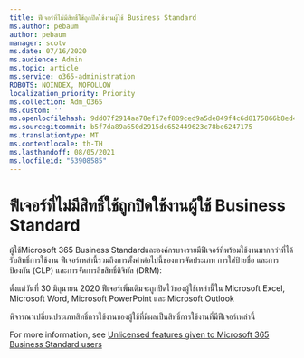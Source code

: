```yaml
---
title: ฟีเจอร์ที่ไม่มีสิทธิ์ใช้ถูกปิดใช้งานผู้ใช้ Business Standard
ms.author: pebaum
author: pebaum
manager: scotv
ms.date: 07/16/2020
ms.audience: Admin
ms.topic: article
ms.service: o365-administration
ROBOTS: NOINDEX, NOFOLLOW
localization_priority: Priority
ms.collection: Adm_O365
ms.custom: ''
ms.openlocfilehash: 9dd07f2914aa78ef17ef889ced9a5de849f4c6d8175866b8ed4a41cbd28b9510
ms.sourcegitcommit: b5f7da89a650d2915dc652449623c78be6247175
ms.translationtype: MT
ms.contentlocale: th-TH
ms.lasthandoff: 08/05/2021
ms.locfileid: "53908585"
---
```

# <a name="unlicensed-features-turned-off-for-business-standard-users"></a>ฟีเจอร์ที่ไม่มีสิทธิ์ใช้ถูกปิดใช้งานผู้ใช้ Business Standard

ผู้ใช้Microsoft 365 Business Standardและองค์กรบางรายมีฟีเจอร์ที่พร้อมใช้งานมากกว่าที่ได้รับสิทธิ์การใช้งาน ฟีเจอร์เหล่านี้รวมถึงการตั้งค่าต่อไปนี้ของการจัดประเภท การใส่ป้ายชื่อ และการป้องกัน (CLP) และการจัดการลิขสิทธิ์ดิจิทัล (DRM):
    
ตั้งแต่วันที่ 30 มิถุนายน 2020 ฟีเจอร์เพิ่มเติมจะถูกปิดไว้ของผู้ใช้เหล่านี้ใน Microsoft Excel, Microsoft Word, Microsoft PowerPoint และ Microsoft Outlook

พิจารณาเปลี่ยนประเภทสิทธิ์การใช้งานของผู้ใช้ที่มีผลเป็นสิทธิ์การใช้งานที่มีฟีเจอร์เหล่านี้ 

For more information, see [Unlicensed features given to Microsoft 365 Business Standard users](https://support.microsoft.com/help/4568654/extra-features-to-be-turned-off-for-microsoft-365-business-standard?preview)